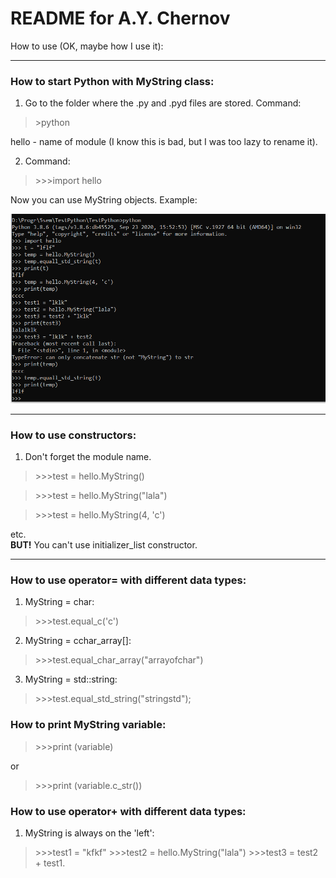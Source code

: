 # README for A.Y. Chernov

How to use (OK, maybe how I use it):
____
### How to start Python with MyString class:

1. Go to the folder where the .py and .pyd files are stored. Command: 
>\>python

hello - name of module (I know this is bad, but I was too lazy to rename it).

2. Command:
>\>>>import hello

Now you can use MyString objects. Example:

![cmd](https://github.com/Draft00/MyString_withPython/blob/main/images/cmd.PNG)
____
### How to use constructors:

1. Don't forget the module name.
>\>>>test = hello.MyString()

>\>>>test = hello.MyString("lala")

>\>>>test = hello.MyString(4, 'c')

etc.  
**BUT!** You can't use initializer_list constructor. 
____
### How to use operator= with different data types:

1. MyString = char:
>\>>>test.equal_c('c') 
2. MyString = cchar_array[]:
>\>>>test.equal_char_array("arrayofchar")
3. MyString = std::string:
>\>>>test.equal_std_string("stringstd");

### How to print MyString variable:
>\>>>print (variable)

or

>\>>>print (variable.c_str()) 

### How to use operator+ with different data types:
1. MyString is always on the 'left':
>\>>>test1 = "kfkf"
>\>>>test2 = hello.MyString("lala")
>\>>>test3 = test2 + test1. 

